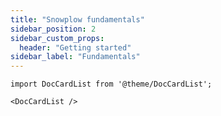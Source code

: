 ```yaml
---
title: "Snowplow fundamentals"
sidebar_position: 2
sidebar_custom_props:
  header: "Getting started"
sidebar_label: "Fundamentals"
---
```


```mdx-code-block
import DocCardList from '@theme/DocCardList';

<DocCardList />
```
